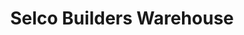 ---
title: "Selco Builders Warehouse"
url: /chelmsford/selco-builders-warehouse/
shop: Baustoffe
---